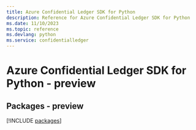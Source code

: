 ```yaml
---
title: Azure Confidential Ledger SDK for Python
description: Reference for Azure Confidential Ledger SDK for Python
ms.date: 11/10/2023
ms.topic: reference
ms.devlang: python
ms.service: confidentialledger
---
```

# Azure Confidential Ledger SDK for Python - preview
## Packages - preview
[!INCLUDE [packages](confidential-ledger-index.md)]